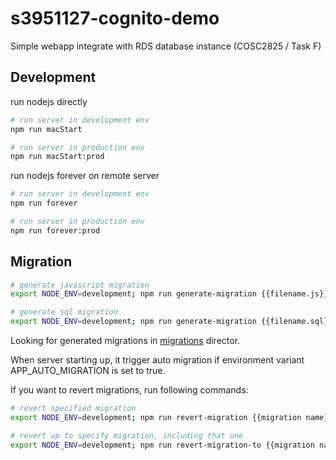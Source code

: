 # s3951127-cognito-demo

Simple webapp integrate with RDS database instance (COSC2825 / Task F)

## Development

run nodejs directly

```bash
# run server in development env
npm run macStart

# run server in production env
npm run macStart:prod
```

run nodejs forever on remote server

```bash
# run server in development env
npm run forever

# run server in production env
npm run forever:prod
```

## Migration

```bash
# generate javascript migration
export NODE_ENV=development; npm run generate-migration {{filename.js}}

# generate sql migration
export NODE_ENV=development; npm run generate-migration {{filename.sql}}
```

Looking for generated migrations in [migrations](./src/infra/migrations/) director.

When server starting up, it trigger auto migration if environment variant APP_AUTO_MIGRATION is set to true.

If you want to revert migrations, run following commands:

```bash
# revert specified migration
export NODE_ENV=development; npm run revert-migration {{migration name}}

# revert up to specify migration, including that one
export NODE_ENV=development; npm run revert-migration-to {{migration name}}
```
